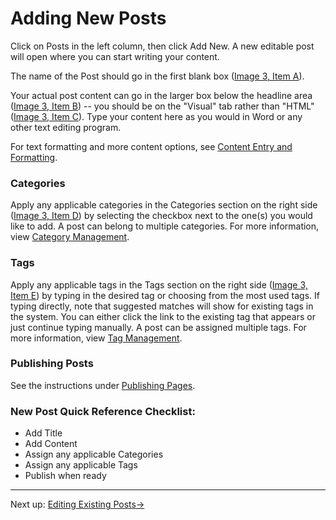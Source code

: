 # Adding New Posts

Click on Posts in the left column, then click Add New. A new editable post will open where you can start writing your content.

The name of the Post should go in the first blank box ([Image 3, Item A](../resources/image-3-edit-post.html)).

Your actual post content can go in the larger box below the headline area ([Image 3, Item B](../resources/image-3-edit-post.html)) -- you should be on the "Visual" tab rather than "HTML" ([Image 3, Item C](../resources/image-3-edit-post.html)). Type your content here as you would in Word or any other text editing program.

For text formatting and more content options, see [Content Entry and Formatting](../content-entry-and-formatting/overview.html).

### Categories

Apply any applicable categories in the Categories section on the right side ([Image 3, Item D](../resources/image-3-edit-post.html)) by selecting the checkbox next to the one(s) you would like to add. A post can belong to multiple categories. For more information, view [Category Management](../category-management.html).

### Tags

Apply any applicable tags in the Tags section on the right side ([Image 3, Item E](../resources/image-3-edit-post.html)) by typing in the desired tag or choosing from the most used tags. If typing directly, note that suggested matches will show for existing tags in the system. You can either click the link to the existing tag that appears or just continue typing manually. A post can be assigned multiple tags. For more information, view [Tag Management](../tag-management.html).

### Publishing Posts

See the instructions under [Publishing Pages](../pages/adding-new-pages.html).

### New Post Quick Reference Checklist:
- Add Title
- Add Content
- Assign any applicable Categories
- Assign any applicable Tags
- Publish when ready

---

Next up: [Editing Existing Posts&#8594;](editing-existing-posts.html)